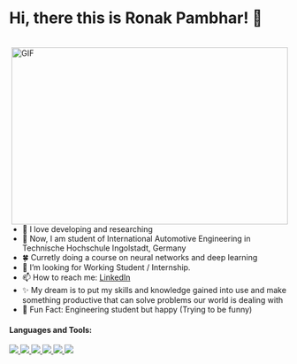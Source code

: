 # Hi, there this is Ronak Pambhar! 👋
<br>
<img align="right" alt="GIF" src="https://www.iihglobal.com/wp-content/uploads/2019/02/dcsad-1.gif" width="500" height="320" />

- 💙 I love developing and researching
- 🌱 Now, I am student of International Automotive Engineering in Technische Hochschule Ingolstadt, Germany
- 🍀 Curretly doing a course on neural networks and deep learning
- 🤔 I’m looking for Working Student / Internship.
- 📫 How to reach me: [LinkedIn](https://www.linkedin.com/in/ronak-pambhar-993a861a7/)
- ✨ My dream is to put my skills and knowledge gained into use and make something productive that can solve problems our world is dealing with
- 🐤 Fun Fact: Engineering student but happy (Trying to be funny)

#### Languages and Tools:

<P align="left">
  
<a href="https://expressjs.com" target="_blank"> <img src="https://img.icons8.com/color/48/000000/python--v2.png"/> </a> 
<a href="https://expressjs.com" target="_blank"> <img src="https://img.icons8.com/external-becris-flat-becris/64/000000/external-machine-learning-data-science-becris-flat-becris.png"/> </a>
<a href="https://expressjs.com" target="_blank"> <img src="https://img.icons8.com/external-becris-flat-becris/64/000000/external-deep-learning-artificial-intelligence-becris-flat-becris.png"/> </a>
<a href="https://expressjs.com" target="_blank"> <img src="https://img.icons8.com/color/48/000000/opencv.png"/> </a>
<a href="https://expressjs.com" target="_blank"> <img src="https://img.icons8.com/color/48/000000/artificial-intelligence.png"/> </a>
<a href="https://expressjs.com" target="_blank"> <img src="https://img.icons8.com/color/48/000000/tensorflow.png"/> </a>  
